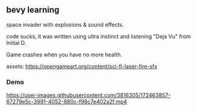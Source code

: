 ## bevy learning

space invader with  explosions & sound effects.

code sucks, it was written using ultra instinct and listening "Deja Vu"  from Initial D.

Game crashes when you have no more health.


assets: https://opengameart.org/content/sci-fi-laser-fire-sfx


### Demo 

https://user-images.githubusercontent.com/3816305/172463857-67279e5c-3991-4052-880c-f98c7e402a2f.mp4

